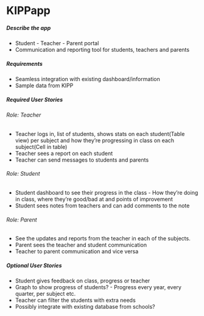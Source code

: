 KIPPapp
=======

##### Describe the app
- Student - Teacher - Parent portal
 - Communication and reporting tool for students, teachers and parents

##### Requirements
- Seamless integration with existing dashboard/information
- Sample data from KIPP

##### Required User Stories
###### Role: Teacher
- Teacher logs in, list of students, shows stats on each student(Table view) per subject and how they’re progressing in class on each subject(Cell in table)
- Teacher sees a report on each student
- Teacher can send messages to students and parents

###### Role: Student
- Student dashboard to see their progress in the class - How they’re doing in class, where they’re good/bad at and points of improvement
- Student sees notes from teachers and can add comments to the note

###### Role: Parent
- See the updates and reports from the teacher in each of the subjects.
- Parent sees the teacher and student communication
- Teacher to parent communication and vice versa

##### Optional User Stories
- Student gives feedback on class, progress or teacher
- Graph to show progress of students? - Progress every year, every quarter, per subject etc.
- Teacher can filter the students with extra needs 
- Possibly integrate with existing database from schools?

